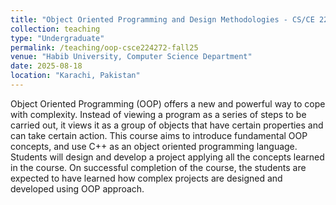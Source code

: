 ```yaml
---
title: "Object Oriented Programming and Design Methodologies - CS/CE 224/272"
collection: teaching
type: "Undergraduate"
permalink: /teaching/oop-csce224272-fall25
venue: "Habib University, Computer Science Department"
date: 2025-08-18
location: "Karachi, Pakistan"
---
```


Object Oriented Programming (OOP) offers a new and powerful way to cope with complexity. Instead of viewing a program as a series of steps to be carried out, it views it as a group of objects that have certain properties and can take certain action. This course aims to introduce fundamental OOP concepts, and use C++ as an object oriented programming language. Students will design and develop a project applying all the concepts learned in the course. On successful completion of the course, the students are expected to have learned how complex projects are designed and developed using OOP approach.
